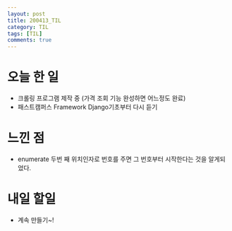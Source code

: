 ```yaml
---
layout: post
title: 200413_TIL
category: TIL
tags: [TIL]
comments: true
---
```


# 오늘 한 일
- 크롤링 프로그램 제작 중 (가격 조회 기능 완성하면 어느정도 완료)
- 패스트캠퍼스 Framework Django기초부터 다시 듣기

# 느낀 점
- enumerate 두번 째 위치인자로 번호를 주면 그 번호부터 시작한다는 것을 알게되었다.

# 내일 할일
- 계속 만들기~!
